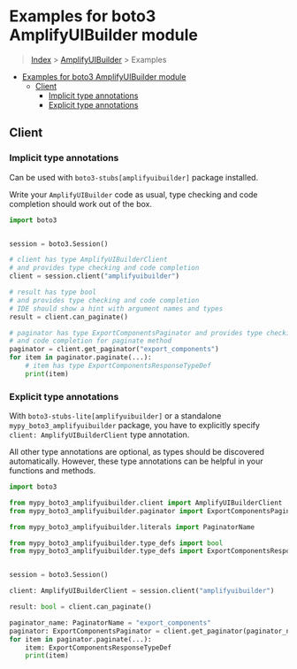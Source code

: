 <a id="examples-for-boto3-amplifyuibuilder-module"></a>

# Examples for boto3 AmplifyUIBuilder module

> [Index](../README.md) > [AmplifyUIBuilder](./README.md) > Examples

- [Examples for boto3 AmplifyUIBuilder module](#examples-for-boto3-amplifyuibuilder-module)
  - [Client](#client)
    - [Implicit type annotations](#implicit-type-annotations)
    - [Explicit type annotations](#explicit-type-annotations)

<a id="client"></a>

## Client

<a id="implicit-type-annotations"></a>

### Implicit type annotations

Can be used with `boto3-stubs[amplifyuibuilder]` package installed.

Write your `AmplifyUIBuilder` code as usual, type checking and code completion
should work out of the box.

```python
import boto3


session = boto3.Session()

# client has type AmplifyUIBuilderClient
# and provides type checking and code completion
client = session.client("amplifyuibuilder")

# result has type bool
# and provides type checking and code completion
# IDE should show a hint with argument names and types
result = client.can_paginate()

# paginator has type ExportComponentsPaginator and provides type checking
# and code completion for paginate method
paginator = client.get_paginator("export_components")
for item in paginator.paginate(...):
    # item has type ExportComponentsResponseTypeDef
    print(item)
```

<a id="explicit-type-annotations"></a>

### Explicit type annotations

With `boto3-stubs-lite[amplifyuibuilder]` or a standalone
`mypy_boto3_amplifyuibuilder` package, you have to explicitly specify
`client: AmplifyUIBuilderClient` type annotation.

All other type annotations are optional, as types should be discovered
automatically. However, these type annotations can be helpful in your functions
and methods.

```python
import boto3

from mypy_boto3_amplifyuibuilder.client import AmplifyUIBuilderClient
from mypy_boto3_amplifyuibuilder.paginator import ExportComponentsPaginator

from mypy_boto3_amplifyuibuilder.literals import PaginatorName

from mypy_boto3_amplifyuibuilder.type_defs import bool
from mypy_boto3_amplifyuibuilder.type_defs import ExportComponentsResponseTypeDef


session = boto3.Session()

client: AmplifyUIBuilderClient = session.client("amplifyuibuilder")

result: bool = client.can_paginate()

paginator_name: PaginatorName = "export_components"
paginator: ExportComponentsPaginator = client.get_paginator(paginator_name)
for item in paginator.paginate(...):
    item: ExportComponentsResponseTypeDef
    print(item)
```
